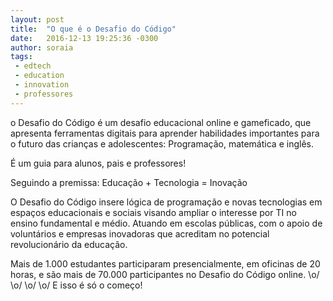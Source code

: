 ```yaml
---
layout: post
title:  "O que é o Desafio do Código"
date:   2016-12-13 19:25:36 -0300
author: soraia
tags: 
 - edtech 
 - education 
 - innovation
 - professores
---
```


o Desafio do Código é um desafio educacional online e gameficado, que apresenta ferramentas digitais para aprender habilidades importantes para o futuro das crianças e adolescentes: Programação, matemática e inglês. 

É um guia para alunos, pais e professores!

Seguindo a premissa: Educação + Tecnologia = Inovação

O Desafio do Código insere lógica de programação e novas tecnologias em espaços educacionais e sociais visando ampliar o interesse por TI no ensino fundamental e médio. Atuando em escolas públicas, com o apoio de voluntários e empresas inovadoras que acreditam no potencial revolucionário da educação.

Mais de 1.000 estudantes participaram presencialmente, em oficinas de 20 horas, e são mais de 70.000 participantes no Desafio do Código online. \o/  \o/  \o/  \o/
E isso é só o começo!